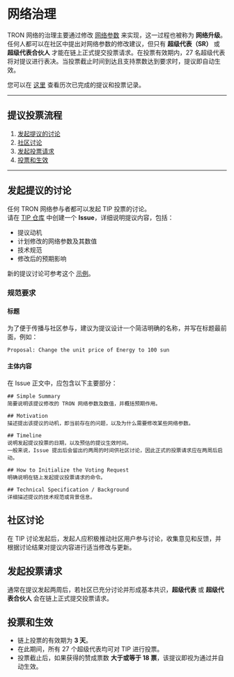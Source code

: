 # 网络治理

TRON 网络的治理主要通过修改 [网络参数](https://tronscan.org/#/sr/committee) 来实现，这一过程也被称为 **网络升级**。  
任何人都可以在社区中提出对网络参数的修改建议，但只有 **超级代表（SR）** 或 **超级代表合伙人** 才能在链上正式提交投票请求。在投票有效期内，27 名超级代表将对提议进行表决。当投票截止时间到达且支持票数达到要求时，提议即自动生效。

您可以在 [这里](https://github.com/tronprotocol/tips/tree/master/proposal) 查看历次已完成的提议和投票记录。

---

## 提议投票流程

1. [发起提议的讨论](#发起提议的讨论)  
2. [社区讨论](#社区讨论)  
3. [发起投票请求](#发起投票请求)  
4. [投票和生效](#投票和生效)  

---

## 发起提议的讨论

任何 TRON 网络参与者都可以发起 TIP 投票的讨论。  
请在 [TIP 仓库](https://github.com/tronprotocol/tips/issues) 中创建一个 **Issue**，详细说明提议内容，包括：

- 提议动机  
- 计划修改的网络参数及其数值  
- 技术规范  
- 修改后的预期影响  

新的提议讨论可参考这个 [示例](https://github.com/tronprotocol/tips/issues/789)。

### 规范要求

#### 标题
为了便于传播与社区参与，建议为提议设计一个简洁明确的名称，并写在标题最前面，例如：

```
Proposal: Change the unit price of Energy to 100 sun
```

#### 主体内容
在 Issue 正文中，应包含以下主要部分：

```
## Simple Summary
简要说明该提议修改的 TRON 网络参数及数值，并概括预期作用。

## Motivation
描述提出该提议的动机，即当前存在的问题，以及为什么需要修改某些网络参数。

## Timeline
说明发起提议投票的日期，以及预估的提议生效时间。
一般来说，Issue 提出后会留出约两周的时间供社区讨论，因此正式的投票请求应在两周后启动。

## How to Initialize the Voting Request
明确说明在链上发起提议投票请求的命令。

## Technical Specification / Background
详细描述提议的技术规范或背景信息。
```

## 社区讨论

在 TIP 讨论发起后，发起人应积极推动社区用户参与讨论，收集意见和反馈，并根据讨论结果对提议内容进行适当修改与更新。


## 发起投票请求

通常在提议发起两周后，若社区已充分讨论并形成基本共识，**超级代表** 或 **超级代表合伙人** 会在链上正式提交投票请求。


## 投票和生效

- 链上投票的有效期为 **3 天**。  
- 在此期间，所有 27 个超级代表均可对 TIP 进行投票。  
- 投票截止后，如果获得的赞成票数 **大于或等于 18 票**，该提议即视为通过并自动生效。

